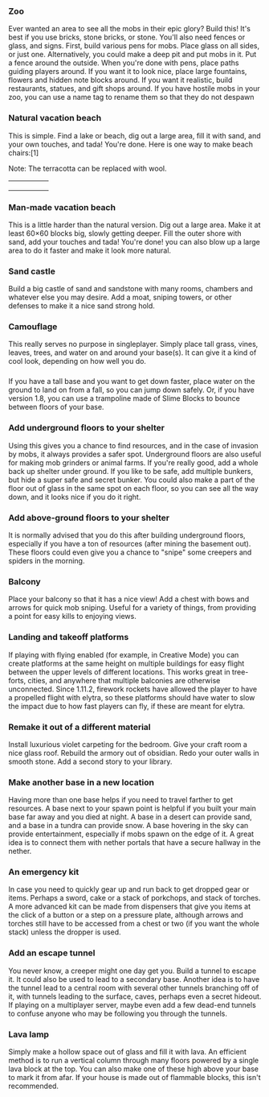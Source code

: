 ### Zoo
Ever wanted an area to see all the mobs in their epic glory? Build this! It's best if you use bricks, stone bricks, or stone. You'll also need fences or glass, and signs. First, build various pens for mobs. Place glass on all sides, or just one. Alternatively, you could make a deep pit and put mobs in it. Put a fence around the outside.
When you're done with pens, place paths guiding players around. If you want it to look nice, place large fountains, flowers and hidden note blocks around. If you want it realistic, build restaurants, statues, and gift shops around. If you have hostile mobs in your zoo, you can use a name tag to rename them so that they do not despawn

### Natural vacation beach
This is simple. Find a lake or beach, dig out a large area, fill it with sand, and your own touches, and tada! You're done. Here is one way to make beach chairs:[1]

Note: The terracotta can be replaced with wool.



|  |  |  |  |  |
|--|--|--|--|--|
|  |  |  |  |  |
|  |  |  |  |  |
|  |  |  |  |  |

### Man-made vacation beach
This is a little harder than the natural version. Dig out a large area. Make it at least 60×60 blocks big, slowly getting deeper. Fill the outer shore with sand, add your touches and tada! You're done! you can also blow up a large area to do it faster and make it look more natural.

### Sand castle
Build a big castle of sand and sandstone with many rooms, chambers and whatever else you may desire. Add a moat, sniping towers, or other defenses to make it a nice sand strong hold.

### Camouflage
This really serves no purpose in singleplayer. Simply place tall grass, vines, leaves, trees, and water on and around your base(s). It can give it a kind of cool look, depending on how well you do.

### 
If you have a tall base and you want to get down faster, place water on the ground to land on from a fall, so you can jump down safely. Or, if you have version 1.8, you can use a trampoline made of Slime Blocks to bounce between floors of your base.

### Add underground floors to your shelter
Using this gives you a chance to find resources, and in the case of invasion by mobs, it always provides a safer spot. Underground floors are also useful for making mob grinders or animal farms. If you're really good, add a whole back up shelter under ground. If you like to be safe, add multiple bunkers, but hide a super safe and secret bunker. You could also make a part of the floor out of glass in the same spot on each floor, so you can see all the way down, and it looks nice if you do it right.

### Add above-ground floors to your shelter
It is normally advised that you do this after building underground floors, especially if you have a ton of resources (after mining the basement out). These floors could even give you a chance to "snipe" some creepers and spiders in the morning.

### Balcony
Place your balcony so that it has a nice view! Add a chest with bows and arrows for quick mob sniping. Useful for a variety of things, from providing a point for easy kills to enjoying views.

### Landing and takeoff platforms
If playing with flying enabled (for example, in Creative Mode) you can create platforms at the same height on multiple buildings for easy flight between the upper levels of different locations. This works great in tree-forts, cities, and anywhere that multiple balconies are otherwise unconnected. Since 1.11.2, firework rockets have allowed the player to have a propelled flight with elytra, so these platforms should have water to slow the impact due to how fast players can fly, if these are meant for elytra.

### Remake it out of a different material
Install luxurious violet carpeting for the bedroom. Give your craft room a nice glass roof. Rebuild the armory out of obsidian. Redo your outer walls in smooth stone. Add a second story to your library.

### Make another base in a new location
Having more than one base helps if you need to travel farther to get resources. A base next to your spawn point is helpful if you built your main base far away and you died at night. A base in a desert can provide sand, and a base in a tundra can provide snow. A base hovering in the sky can provide entertainment, especially if mobs spawn on the edge of it. A great idea is to connect them with nether portals that have a secure hallway in the nether.

### An emergency kit
In case you need to quickly gear up and run back to get dropped gear or items. Perhaps a sword, cake or a stack of porkchops, and stack of torches. A more advanced kit can be made from dispensers that give you items at the click of a button or a step on a pressure plate, although arrows and torches still have to be accessed from a chest or two (if you want the whole stack) unless the dropper is used.

### Add an escape tunnel
You never know, a creeper might one day get you. Build a tunnel to escape it. It could also be used to lead to a secondary base. Another idea is to have the tunnel lead to a central room with several other tunnels branching off of it, with tunnels leading to the surface, caves, perhaps even a secret hideout. If playing on a multiplayer server, maybe even add a few dead-end tunnels to confuse anyone who may be following you through the tunnels. 

### Lava lamp
Simply make a hollow space out of glass and fill it with lava. An efficient method is to run a vertical column through many floors powered by a single lava block at the top. You can also make one of these high above your base to mark it from afar. If your house is made out of flammable blocks, this isn't recommended.

